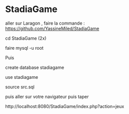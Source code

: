 # StadiaGame

aller sur Laragon  , faire la commande : https://github.com/YassineMiled/StadiaGame

cd StadiaGame (2x)

faire mysql -u root  

Puis 

create database stadiagame

use stadiagame
 
source src.sql 

puis aller sur votre navigateur puis taper 

http://localhost:8080/StadiaGame/index.php?action=jeux
